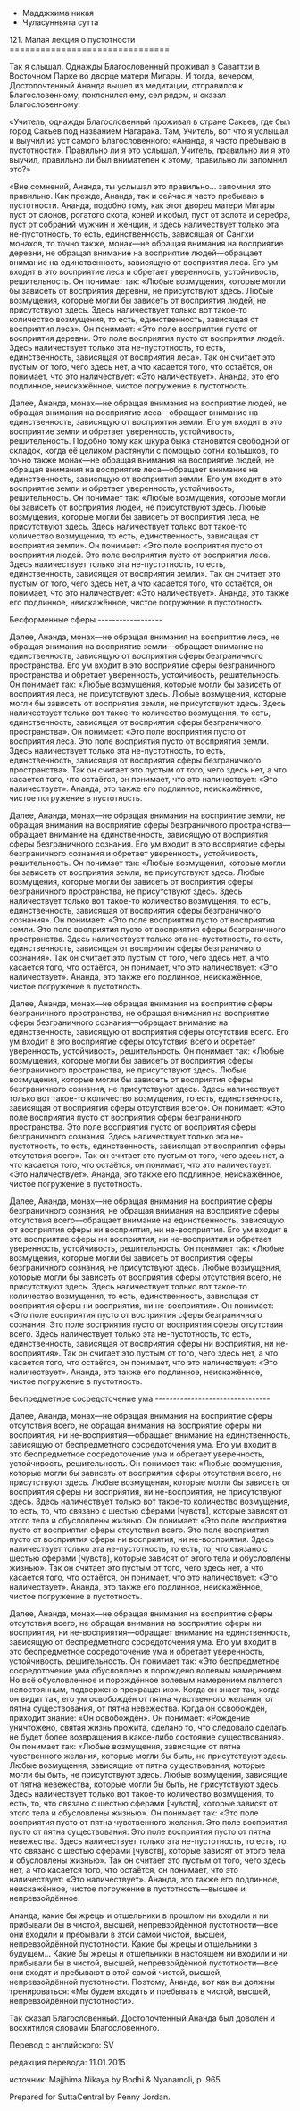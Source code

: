 









* Мадджхима никая
* Чуласунньята сутта


121\. Малая лекция о пустотности
\=\=\=\=\=\=\=\=\=\=\=\=\=\=\=\=\=\=\=\=\=\=\=\=\=\=\=\=\=\=\=



Так я слышал\. Однажды Благословенный проживал в Саваттхи в Восточном Парке во дворце матери Мигары\. И тогда, вечером, Достопочтенный Ананда вышел из медитации, отправился к Благословенному, поклонился ему, сел рядом, и сказал Благословенному:


«Учитель, однажды Благословенный проживал в стране Сакьев, где был город Сакьев под названием Нагарака\. Там, Учитель, вот что я услышал и выучил из уст самого Благословенного: «Ананда, я часто пребываю в пустотности»\. Правильно ли я это услышал, Учитель, правильно ли я это выучил, правильно ли был внимателен к этому, правильно ли запомнил это?»


«Вне сомнений, Ананда, ты услышал это правильно… запомнил это правильно\. Как прежде, Ананда, так и сейчас я часто пребываю в пустотности\. Ананда, подобно тому, как этот дворец матери Мигары пуст от слонов, рогатого скота, коней и кобыл, пуст от золота и серебра, пуст от собраний мужчин и женщин, и здесь наличествует только эта не\-пустотность, то есть, единственность, зависящая от Сангхи монахов, то точно также, монах—не обращая внимания на восприятие деревни, не обращая внимание на восприятие людей—обращает внимание на единственность, зависящую от восприятия леса\. Его ум входит в это восприятие леса и обретает уверенность, устойчивость, решительность\. Он понимает так: «Любые возмущения, которые могли бы зависеть от восприятия деревни, не присутствуют здесь\. Любые возмущения, которые могли бы зависеть от восприятия людей, не присутствуют здесь\. Здесь наличествует только вот такое\-то количество возмущения, то есть, единственность, зависящая от восприятия леса»\. Он понимает: «Это поле восприятия пусто от восприятия деревни\. Это поле восприятия пусто от восприятия людей\. Здесь наличествует только эта не\-пустотность, то есть, единственность, зависящая от восприятия леса»\. Так он считает это пустым от того, чего здесь нет, а что касается того, что остаётся, он понимает, что это наличествует: «Это наличествует»\. Ананда, это его подлинное, неискажённое, чистое погружение в пустотность\.


Далее, Ананда, монах—не обращая внимания на восприятие людей, не обращая внимания на восприятие леса—обращает внимание на единственность, зависящую от восприятия земли\. Его ум входит в это восприятие земли и обретает уверенность, устойчивость, решительность\. Подобно тому как шкура быка становится свободной от складок, когда её целиком растянули с помощью сотни колышков, то точно также монах—не обращая внимания на восприятие людей, не обращая внимания на восприятие леса—обращает внимание на единственность, зависящую от восприятия земли\. Его ум входит в это восприятие земли и обретает уверенность, устойчивость, решительность\. Он понимает так: «Любые возмущения, которые могли бы зависеть от восприятия людей, не присутствуют здесь\. Любые возмущения, которые могли бы зависеть от восприятия леса, не присутствуют здесь\. Здесь наличествует только вот такое\-то количество возмущения, то есть, единственность, зависящая от восприятия земли»\. Он понимает: «Это поле восприятия пусто от восприятия людей\. Это поле восприятия пусто от восприятия леса\. Здесь наличествует только эта не\-пустотность, то есть, единственность, зависящая от восприятия земли»\. Так он считает это пустым от того, чего здесь нет, а что касается того, что остаётся, он понимает, что это наличествует: «Это наличествует»\. Ананда, это также его подлинное, неискажённое, чистое погружение в пустотность\.


Бесформенные сферы
\-\-\-\-\-\-\-\-\-\-\-\-\-\-\-\-\-\-


Далее, Ананда, монах—не обращая внимания на восприятие леса, не обращая внимания на восприятие земли—обращает внимание на единственность, зависящую от восприятия сферы безграничного пространства\. Его ум входит в это восприятие сферы безграничного пространства и обретает уверенность, устойчивость, решительность\. Он понимает так: «Любые возмущения, которые могли бы зависеть от восприятия леса, не присутствуют здесь\. Любые возмущения, которые могли бы зависеть от восприятия земли, не присутствуют здесь\. Здесь наличествует только вот такое\-то количество возмущения, то есть, единственность, зависящая от восприятия сферы безграничного пространства»\. Он понимает: «Это поле восприятия пусто от восприятия леса\. Это поле восприятия пусто от восприятия земли\. Здесь наличествует только эта не\-пустотность, то есть, единственность, зависящая от восприятия сферы безграничного пространства»\. Так он считает это пустым от того, чего здесь нет, а что касается того, что остаётся, он понимает, что это наличествует: «Это наличествует»\. Ананда, это также его подлинное, неискажённое, чистое погружение в пустотность\.


Далее, Ананда, монах—не обращая внимания на восприятие земли, не обращая внимания на восприятие сферы безграничного пространства—обращает внимание на единственность, зависящую от восприятия сферы безграничного сознания\. Его ум входит в это восприятие сферы безграничного сознания и обретает уверенность, устойчивость, решительность\. Он понимает так: «Любые возмущения, которые могли бы зависеть от восприятия земли, не присутствуют здесь\. Любые возмущения, которые могли бы зависеть от восприятия сферы безграничного пространства, не присутствуют здесь\. Здесь наличествует только вот такое\-то количество возмущения, то есть, единственность, зависящая от восприятия сферы безграничного сознания»\. Он понимает: «Это поле восприятия пусто от восприятия земли\. Это поле восприятия пусто от восприятия сферы безграничного пространства\. Здесь наличествует только эта не\-пустотность, то есть, единственность, зависящая от восприятия сферы безграничного сознания»\. Так он считает это пустым от того, чего здесь нет, а что касается того, что остаётся, он понимает, что это наличествует: «Это наличествует»\. Ананда, это также его подлинное, неискажённое, чистое погружение в пустотность\.


Далее, Ананда, монах—не обращая внимания на восприятие сферы безграничного пространства, не обращая внимания на восприятие сферы безграничного сознания—обращает внимание на единственность, зависящую от восприятия сферы отсутствия всего\. Его ум входит в это восприятие сферы отсутствия всего и обретает уверенность, устойчивость, решительность\. Он понимает так: «Любые возмущения, которые могли бы зависеть от восприятия сферы безграничного пространства, не присутствуют здесь\. Любые возмущения, которые могли бы зависеть от восприятия сферы безграничного сознания, не присутствуют здесь\. Здесь наличествует только вот такое\-то количество возмущения, то есть, единственность, зависящая от восприятия сферы отсутствия всего»\. Он понимает: «Это поле восприятия пусто от восприятия сферы безграничного пространства\. Это поле восприятия пусто от восприятия сферы безграничного сознания\. Здесь наличествует только эта не\-пустотность, то есть, единственность, зависящая от восприятия сферы отсутствия всего»\. Так он считает это пустым от того, чего здесь нет, а что касается того, что остаётся, он понимает, что это наличествует: «Это наличествует»\. Ананда, это также его подлинное, неискажённое, чистое погружение в пустотность\.


Далее, Ананда, монах—не обращая внимания на восприятие сферы безграничного сознания, не обращая внимания на восприятие сферы отсутствия всего—обращает внимание на единственность, зависящую от восприятия сферы ни восприятия, ни не\-восприятия\. Его ум входит в это восприятие сферы ни восприятия, ни не\-восприятия и обретает уверенность, устойчивость, решительность\. Он понимает так: «Любые возмущения, которые могли бы зависеть от восприятия сферы безграничного сознания, не присутствуют здесь\. Любые возмущения, которые могли бы зависеть от восприятия сферы отсутствия всего, не присутствуют здесь\. Здесь наличествует только вот такое\-то количество возмущения, то есть, единственность, зависящая от восприятия сферы ни восприятия, ни не\-восприятия»\. Он понимает: «Это поле восприятия пусто от восприятия сферы безграничного сознания\. Это поле восприятия пусто от восприятия сферы отсутствия всего\. Здесь наличествует только эта не\-пустотность, то есть, единственность, зависящая от восприятия сферы ни восприятия, ни не\-восприятия»\. Так он считает это пустым от того, чего здесь нет, а что касается того, что остаётся, он понимает, что это наличествует: «Это наличествует»\. Ананда, это также его подлинное, неискажённое, чистое погружение в пустотность\.


Беспредметное сосредоточение ума
\-\-\-\-\-\-\-\-\-\-\-\-\-\-\-\-\-\-\-\-\-\-\-\-\-\-\-\-\-\-\-\-


Далее, Ананда, монах—не обращая внимания на восприятие сферы отсутствия всего, не обращая внимания на восприятие сферы ни восприятия, ни не\-восприятия—обращает внимание на единственность, зависящую от беспредметного сосредоточения ума\. Его ум входит в это беспредметное сосредоточение ума и обретает уверенность, устойчивость, решительность\. Он понимает так: «Любые возмущения, которые могли бы зависеть от восприятия сферы отсутствия всего, не присутствуют здесь\. Любые возмущения, которые могли бы зависеть от восприятия сферы ни восприятия, ни не\-восприятия, не присутствуют здесь\. Здесь наличествует только вот такое\-то количество возмущения, то есть, то, что связано с шестью сферами \[чувств\], которые зависят от этого тела и обусловлены жизнью\. Он понимает: «Это поле восприятия пусто от восприятия сферы отсутствия всего\. Это поле восприятия пусто от восприятия сферы ни восприятия, ни не\-восприятия\. Здесь наличествует только эта не\-пустотность, то есть, то, что связано с шестью сферами \[чувств\], которые зависят от этого тела и обусловлены жизнью»\. Так он считает это пустым от того, чего здесь нет, а что касается того, что остаётся, он понимает, что это наличествует: «Это наличествует»\. Ананда, это также его подлинное, неискажённое, чистое погружение в пустотность\.


Далее, Ананда, монах—не обращая внимания на восприятие сферы отсутствия всего, не обращая внимания на восприятие сферы ни восприятия, ни не\-восприятия—обращает внимание на единственность, зависящую от беспредметного сосредоточения ума\. Его ум входит в это беспредметное сосредоточение ума и обретает уверенность, устойчивость, решительность\. Он понимает так: «Это беспредметное сосредоточение ума обусловлено и порождено волевым намерением\. Но всё обусловленное и порождённое волевым намерением является непостоянным, подвержено прекращению»\. Когда он знает так, когда он видит так, его ум освобождён от пятна чувственного желания, от пятна существования, от пятна невежества\. Когда он освобождён, приходит знание: «Он освобождён»\. Он понимает: «Рождение уничтожено, святая жизнь прожита, сделано то, что следовало сделать, не будет более возвращения в какое\-либо состояние существования»\. Он понимает так: «Любые возмущения, зависящие от пятна чувственного желания, которые могли бы быть, не присутствуют здесь\. Любые возмущения, зависящие от пятна существования, которые могли бы быть, не присутствуют здесь\. Любые возмущения, зависящие от пятна невежества, которые могли бы быть, не присутствуют здесь\. Здесь наличествует только вот такое\-то количество возмущения, то есть, то, что связано с шестью сферами \[чувств\], которые зависят от этого тела и обусловлены жизнью»\. Он понимает так: «Это поле восприятия пусто от пятна чувственного желания\. Это поле восприятия пусто от пятна существования\. Это поле восприятия пусто от пятна невежества\. Здесь наличествует только эта не\-пустотность, то есть, то, что связано с шестью сферами \[чувств\], которые зависят от этого тела и обусловлены жизнью»\. Так он считает это пустым от того, чего здесь нет, а что касается того, что остаётся, он понимает, что это наличествует: «Это наличествует»\. Ананда, это также его подлинное, неискажённое, чистое погружение в пустотность—высшее и непревзойдённое\.


Ананда, какие бы жрецы и отшельники в прошлом ни входили и ни прибывали бы в чистой, высшей, непревзойдённой пустотности—все они входили и пребывали в этой самой чистой, высшей, непревзойдённой пустотности\. Какие бы жрецы и отшельники в будущем… Какие бы жрецы и отшельники в настоящем ни входили и ни прибывали бы в чистой, высшей, непревзойдённой пустотности—все они входят и пребывают в этой самой чистой, высшей, непревзойдённой пустотности\. Поэтому, Ананда, вот как вы должны тренироваться: «Мы будем входить и пребывать в чистой, высшей, непревзойдённой пустотности»\.


Так сказал Благословенный\. Достопочтенный Ананда был доволен и восхитился словами Благословенного\.



Перевод с английского: SV


редакция перевода: 11\.01\.2015


источник: Majjhima Nikaya by Bodhi & Nyanamoli, p\. 965


Prepared for SuttaCentral by Penny Jordan\.






